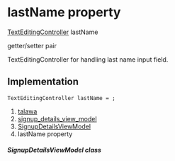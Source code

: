 
<div>

# lastName property

</div>


[TextEditingController](https://api.flutter.dev/flutter/widgets/TextEditingController-class.html)
lastName


getter/setter pair




TextEditingController for handling last name input field.



## Implementation

``` language-dart
TextEditingController lastName = ;
```







1.  [talawa](../../index.md)
2.  [signup_details_view_model](../../view_model_pre_auth_view_models_signup_details_view_model/)
3.  [SignupDetailsViewModel](../../view_model_pre_auth_view_models_signup_details_view_model/SignupDetailsViewModel-class.md)
4.  lastName property

##### SignupDetailsViewModel class







